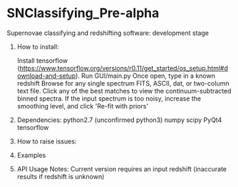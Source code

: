 # SNClassifying_Pre-alpha
Supernovae classifying and redshifting software: development stage


1. How to install:

    Install tensorflow (https://www.tensorflow.org/versions/r0.11/get_started/os_setup.html#download-and-setup).
    Run GUI/main.py
    Once open, type in a known redshift
    Browse for any single spectrum FITS, ASCII, dat, or two-column text file.
    Click any of the best matches to view the continuum-subtracted binned spectra.
    If the input spectrum is too noisy, increase the smoothing level, and click 'Re-fit with priors'


2. Dependencies:
    python2.7 (unconfirmed python3)
    numpy
    scipy
    PyQt4
    tensorflow

3. How to raise issues:

4. Examples

5. API Usage
Notes:
    Current version requires an input redshift (inaccurate results if redshift is unknown)


